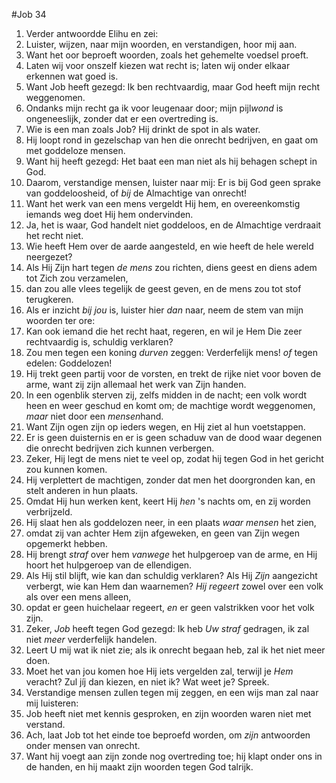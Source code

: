 #Job 34
1. Verder antwoordde Elihu en zei: 
2. Luister, wijzen, naar mijn woorden, en verstandigen, hoor mij aan. 
3. Want het oor beproeft woorden, zoals het gehemelte voedsel proeft. 
4. Laten wij voor onszelf kiezen wat recht is; laten wij onder elkaar erkennen wat goed is. 
5. Want Job heeft gezegd: Ik ben rechtvaardig, maar God heeft mijn recht weggenomen. 
6. Ondanks mijn recht ga ik voor leugenaar door; mijn pijl*wond* is ongeneeslijk, zonder dat er een overtreding is. 
7. Wie is een man zoals Job? Hij drinkt de spot in als water. 
8. Hij loopt rond in gezelschap van hen die onrecht bedrijven, en gaat om met goddeloze mensen. 
9. Want hij heeft gezegd: Het baat een man niet als hij behagen schept in God. 
10. Daarom, verstandige mensen, luister naar mij: Er is bij God geen sprake van goddeloosheid, of *bij* de Almachtige van onrecht! 
11. Want het werk van een mens vergeldt Hij hem, en overeenkomstig iemands weg doet Hij hem ondervinden. 
12. Ja, het is waar, God handelt niet goddeloos, en de Almachtige verdraait het recht niet. 
13. Wie heeft Hem over de aarde aangesteld, en wie heeft de hele wereld neergezet? 
14. Als Hij Zijn hart tegen *de mens* zou richten, diens geest en diens adem tot Zich zou verzamelen, 
15. dan zou alle vlees tegelijk de geest geven, en de mens zou tot stof terugkeren. 
16. Als er inzicht *bij jou* is, luister hier *dan* naar, neem de stem van mijn woorden ter ore: 
17. Kan ook iemand die het recht haat, regeren, en wil je Hem Die zeer rechtvaardig is, schuldig verklaren? 
18. Zou men tegen een koning *durven* zeggen: Verderfelijk mens! *of* tegen edelen: Goddelozen! 
19. Hij trekt geen partij voor de vorsten, en trekt de rijke niet voor boven de arme, want zij zijn allemaal het werk van Zijn handen. 
20. In een ogenblik sterven zij, zelfs midden in de nacht; een volk wordt heen en weer geschud en komt om; de machtige wordt weggenomen, *maar* niet door een *mensen*hand. 
21. Want Zijn ogen zijn op ieders wegen, en Hij ziet al hun voetstappen. 
22. Er is geen duisternis en er is geen schaduw van de dood waar degenen die onrecht bedrijven zich kunnen verbergen. 
23. Zeker, Hij legt de mens niet te veel op, zodat hij tegen God in het gericht zou kunnen komen. 
24. Hij verplettert de machtigen, zonder dat men het doorgronden kan, en stelt anderen in hun plaats. 
25. Omdat Hij hun werken kent, keert Hij *hen* 's nachts om, en zij worden verbrijzeld. 
26. Hij slaat hen als goddelozen neer, in een plaats *waar mensen* het zien, 
27. omdat zij van achter Hem zijn afgeweken, en geen van Zijn wegen opgemerkt hebben. 
28. Hij brengt *straf* over hem *vanwege* het hulpgeroep van de arme, en Hij hoort het hulpgeroep van de ellendigen. 
29. Als Hij stil blijft, wie kan dan schuldig verklaren? Als Hij *Zijn* aangezicht verbergt, wie kan Hem dan waarnemen? *Hij regeert* zowel over een volk als over een mens alleen, 
30. opdat er geen huichelaar regeert, *en* er geen valstrikken voor het volk zijn. 
31. Zeker, *Job* heeft tegen God gezegd: Ik heb *Uw straf* gedragen, ik zal niet *meer* verderfelijk handelen. 
32. Leert U mij wat ik niet zie; als ik onrecht begaan heb, zal ik het niet meer doen. 
33. Moet het van jou komen hoe Hij iets vergelden zal, terwijl je *Hem* veracht? Zul jíj dan kiezen, en niet ik? Wat weet je? Spreek. 
34. Verstandige mensen zullen tegen mij zeggen, en een wijs man zal naar mij luisteren: 
35. Job heeft niet met kennis gesproken, en zijn woorden waren niet met verstand. 
36. Ach, laat Job tot het einde toe beproefd worden, om *zijn* antwoorden onder mensen van onrecht. 
37. Want hij voegt aan zijn zonde nog overtreding toe; hij klapt onder ons in de handen, en hij maakt zijn woorden tegen God talrijk.
